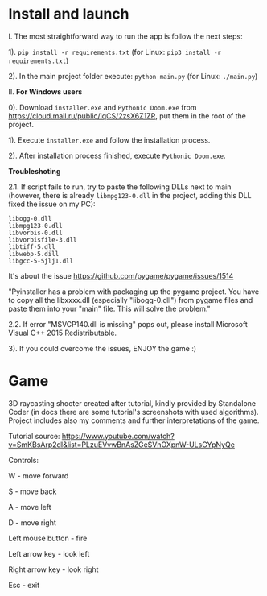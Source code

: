 # Install and launch

I. The most straightforward way to run the app is follow the next steps:

1). ```pip install -r requirements.txt``` (for Linux: ```pip3 install -r requirements.txt```)

2). In the main project folder execute: ```python main.py``` (for Linux: ```./main.py```)

II. **For Windows users** 

0). Download ```installer.exe```  and ```Pythonic Doom.exe``` from https://cloud.mail.ru/public/iqCS/2zsX6Z1ZR,
put them in the root of the project.

1). Execute ```installer.exe``` and follow the installation process.

2). After installation process finished, execute ```Pythonic Doom.exe```.

**Troubleshoting**

2.1. If script fails to run, try to paste the following DLLs next to main
(however, there is already ```libmpg123-0.dll``` in the project, adding this DLL fixed the issue on my PC):
```
libogg-0.dll
libmpg123-0.dll
libvorbis-0.dll
libvorbisfile-3.dll
libtiff-5.dll
libwebp-5.dill
libgcc-5-5jlj1.dll
```

It's about the issue https://github.com/pygame/pygame/issues/1514

"Pyinstaller has a problem with packaging up the pygame project.
You have to copy all the libxxxx.dll (especially "libogg-0.dll") from pygame files and paste them into your "main" file.
This will solve the problem."

2.2. If error "MSVCP140.dll is missing" pops out, please install Microsoft Visual C++ 2015 Redistributable.

3). If you could overcome the issues, ENJOY the game :)



# Game

3D raycasting shooter created after tutorial, kindly provided by Standalone Coder 
(in docs there are some tutorial's screenshots with used algorithms).
Project includes also my comments and further interpretations of the game.

Tutorial source: https://www.youtube.com/watch?v=SmKBsArp2dI&list=PLzuEVvwBnAsZGeSVhOXpnW-ULsGYpNyQe

Controls:

W - move forward

S - move back

A - move left

D - move right

Left mouse button - fire

Left arrow key - look left

Right arrow key - look right

Esc - exit
